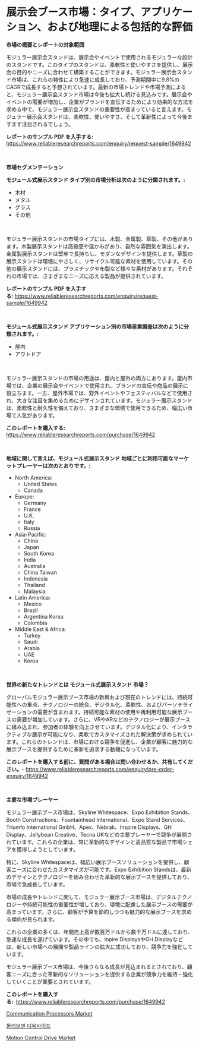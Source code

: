 <p><h1>展示会ブース市場：タイプ、アプリケーション、および地理による包括的な評価</h1></p><p><strong>市場の概要とレポートの対象範囲</strong></p>
<p><p>モジュラー展示会スタンドは、展示会やイベントで使用されるモジュラーな設計のスタンドです。このタイプのスタンドは、柔軟性と使いやすさを提供し、展示会の目的やニーズに合わせて構築することができます。モジュラー展示会スタンド市場は、これらの特性により急速に成長しており、予測期間中に9.8%のCAGRで成長すると予想されています。最新の市場トレンドや市場予測によると、モジュラー展示会スタンド市場は今後も拡大し続ける見込みです。展示会やイベントの需要が増加し、企業がブランドを宣伝するためにより効果的な方法を求める中で、モジュラー展示会スタンドの重要性が高まっていると言えます。モジュラー展示会スタンドは、柔軟性、使いやすさ、そして革新性によって今後ますます注目されるでしょう。</p></p>
<p><strong>レポートのサンプル PDF を入手する:</strong> <a href="https://www.reliableresearchreports.com/enquiry/request-sample/1649942">https://www.reliableresearchreports.com/enquiry/request-sample/1649942</a></p>
<p>&nbsp;</p>
<p><strong>市場セグメンテーション</strong></p>
<p><strong>モジュール式展示スタンド タイプ別の市場分析は次のように分類されます。:</strong></p>
<p><ul><li>木材</li><li>メタル</li><li>グラス</li><li>その他</li></ul></p>
<p>&nbsp;</p>
<p><p>モジュラー展示スタンドの市場タイプには、木製、金属製、草製、その他があります。木製展示スタンドは高級感や温かみがあり、自然な雰囲気を演出します。金属製展示スタンドは堅牢で長持ちし、モダンなデザインを提供します。草製の展示スタンドは環境にやさしく、リサイクル可能な素材を使用しています。その他の展示スタンドには、プラスチックや布製など様々な素材があります。それぞれの市場では、さまざまなニーズに応える製品が提供されています。</p></p>
<p><strong>レポートのサンプル PDF を入手する:</strong>&nbsp;<a href="https://www.reliableresearchreports.com/enquiry/request-sample/1649942">https://www.reliableresearchreports.com/enquiry/request-sample/1649942</a></p>
<p>&nbsp;</p>
<p><strong> モジュール式展示スタンド アプリケーション別の市場産業調査は次のように分類されます。:</strong></p>
<p><ul><li>屋内</li><li>アウトドア</li></ul></p>
<p>&nbsp;</p>
<p><p>モジュラー展示スタンドの市場の用途は、屋内と屋外の両方にあります。屋内市場では、企業の展示会やイベントで使用され、ブランドの宣伝や商品の展示に役立ちます。一方、屋外市場では、野外イベントやフェスティバルなどで使用され、大きな注目を集めるためにデザインされています。モジュラー展示スタンドは、柔軟性と耐久性を備えており、さまざまな環境で使用できるため、幅広い市場で人気があります。</p></p>
<p><strong>このレポートを購入する:</strong>&nbsp; <a href="https://www.reliableresearchreports.com/purchase/1649942">https://www.reliableresearchreports.com/purchase/1649942</a></p>
<p>&nbsp;</p>
<p><strong>地域に関して言えば、モジュール式展示スタンド 地域ごとに利用可能なマーケットプレーヤーは次のとおりです。:</strong></p>
<p><ul>
    <li>
        North America:
        <ul>
            <li>United States</li>
            <li>Canada</li>
        </ul>
    </li>
    <li>
        Europe:
        <ul>
            <li>Germany</li>
            <li>France</li>
            <li>U.K.</li>
            <li>Italy</li>
            <li>Russia</li>
        </ul>
    </li>
    <li>
        Asia-Pacific:
        <ul>
            <li>China</li>
            <li>Japan</li>
            <li>South Korea</li>
            <li>India</li>
            <li>Australia</li>
            <li>China Taiwan</li>
            <li>Indonesia</li>
            <li>Thailand</li>
            <li>Malaysia</li>
        </ul>
    </li>
    <li>
        Latin America:
        <ul>
            <li>Mexico</li>
            <li>Brazil</li>
            <li>Argentina Korea</li>
            <li>Colombia</li>
        </ul>
    </li>
    <li>
        Middle East & Africa:
        <ul>
            <li>Turkey</li>
            <li>Saudi</li>
            <li>Arabia</li>
            <li>UAE</li>
            <li>Korea</li>
        </ul>
    </li>
    </ul></p>
<p>&nbsp;</p>
<p><strong>世界の新たなトレンドとは モジュール式展示スタンド 市場？</strong></p>
<p><p>グローバルモジュラー展示ブース市場の新興および現在のトレンドには、持続可能性への重点、テクノロジーの統合、デジタル化、柔軟性、およびパーソナライゼーションの需要が含まれます。持続可能な素材の使用や再利用可能な展示ブースの需要が増加しています。さらに、VRやARなどのテクノロジーが展示ブースに組み込まれ、参加者の体験を向上させています。デジタル化により、インタラクティブな展示が可能になり、柔軟でカスタマイズされた解決策が求められています。これらのトレンドは、市場における競争を促進し、企業が顧客に魅力的な展示ブースを提供するために革新を追求する動機になっています。</p></p>
<p><strong>このレポートを購入する前に、質問がある場合は問い合わせるか、共有してください。</strong>- <a href="https://www.reliableresearchreports.com/enquiry/pre-order-enquiry/1649942">https://www.reliableresearchreports.com/enquiry/pre-order-enquiry/1649942</a></p>
<p>&nbsp;</p>
<p><strong>主要な市場プレーヤー</strong></p>
<p><p>モジュラー展示ブース市場は、Skyline Whitespace、Expo Exhibition Stands、Booth Constructions、Fountainhead International、Expo Stand Services、Triumfo International GmbH、Apex、Nebrak、Inspire Displays、GH Display、Jellybean Creative、Tecna UKなどの主要プレーヤーで競争が展開されています。これらの企業は、常に革新的なデザインと高品質な製品で市場シェアを獲得しようとしています。</p><p>特に、Skyline Whitespaceは、幅広い展示ブースソリューションを提供し、顧客ニーズに合わせたカスタマイズが可能です。Expo Exhibition Standsは、最新のデザインとテクノロジーを組み合わせた革新的な展示ブースを提供しており、市場で急成長しています。</p><p>市場の成長やトレンドに関して、モジュラー展示ブース市場は、デジタルテクノロジーや持続可能性の重要性が増しており、環境に配慮した展示ブースの需要が高まっています。さらに、顧客が予算を節約しつつも魅力的な展示ブースを求める傾向が見られます。</p><p>これらの企業の多くは、年間売上高が数百万ドルから数千万ドルに達しており、急速な成長を遂げています。その中でも、Inpire DisplaysやGH Displayなどは、新しい市場への展開や製品ラインの拡大に成功しており、競争力を強化しています。</p><p>モジュラー展示ブース市場は、今後さらなる成長が見込まれるとされており、顧客ニーズに合った革新的なソリューションを提供する企業が競争力を維持・強化していくことが重要とされています。</p></p>
<p><strong>このレポートを購入する:</strong>&nbsp;&nbsp;<a href="https://www.reliableresearchreports.com/purchase/1649942">https://www.reliableresearchreports.com/purchase/1649942</a></p>
<p><p><a href="https://github.com/arionmp/Market-Research-Report-List-2/blob/main/communication-processors-market.md">Communication Processors Market</a></p><p><a href="https://github.com/CorEmtymerich56566/Market-Research-Report-List-1/blob/main/17049269222.md">몰리브덴 디옥사이드</a></p><p><a href="https://github.com/markusgodoy/Market-Research-Report-List-2/blob/main/motion-control-drive-market.md">Motion Control Drive Market</a></p></p>